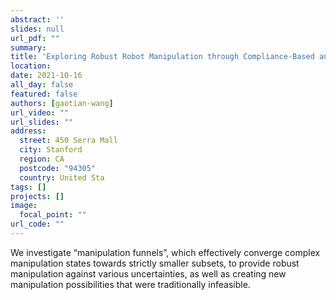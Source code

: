 ```yaml
---
abstract: ''
slides: null
url_pdf: ""
summary:  
title: 'Exploring Robust Robot Manipulation through Compliance-Based and Motion-based Manipulation Funnels'
location: 
date: 2021-10-16
all_day: false
featured: false
authors: [gaotian-wang]
url_video: ""
url_slides: ""
address:
  street: 450 Serra Mall
  city: Stanford
  region: CA
  postcode: "94305"
  country: United Sta
tags: []
projects: []
image:
  focal_point: ""
url_code: ""
---
```

<!--StartFragment-->
We investigate “manipulation funnels”, which effectively converge complex manipulation states towards strictly smaller subsets, to provide robust manipulation against various uncertainties, as well as creating new manipulation possibilities that were traditionally infeasible.

<!--EndFragment-->